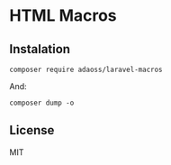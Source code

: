 # HTML Macros



## Instalation
```
composer require adaoss/laravel-macros
```
And:
```
composer dump -o
```

## License
MIT

